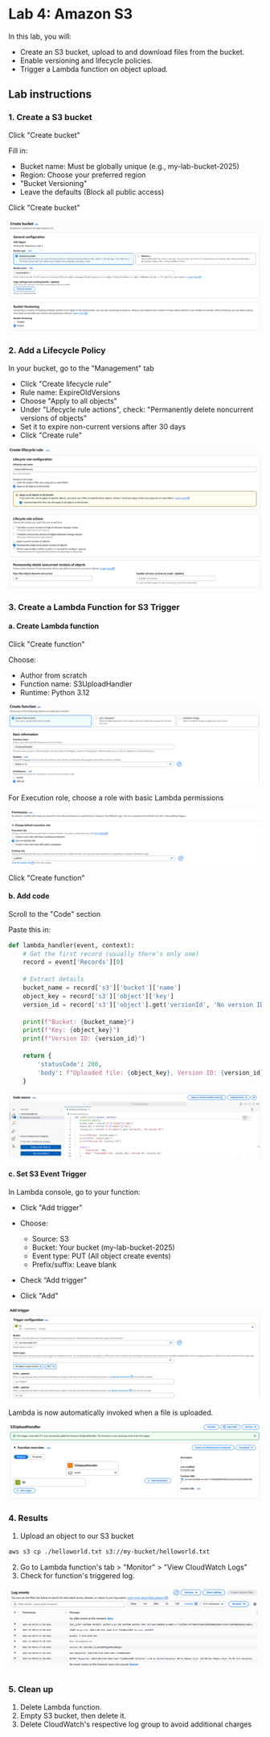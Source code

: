 Lab 4: Amazon S3
================

In this lab, you will:
+ Create an S3 bucket, upload to and download files from the bucket.
+ Enable versioning and lifecycle policies.
+ Trigger a Lambda function on object upload.

## Lab instructions

### 1. Create a S3 bucket
Click "Create bucket"

Fill in:
+ Bucket name: Must be globally unique (e.g., my-lab-bucket-2025)
+ Region: Choose your preferred region
+ "Bucket Versioning"
+ Leave the defaults (Block all public access)

Click "Create bucket"

![](./imgs/lab_4_1.PNG)
![](./imgs/lab_4_2.PNG)

### 2. Add a Lifecycle Policy
In your bucket, go to the "Management" tab

+ Click "Create lifecycle rule"
+ Rule name: ExpireOldVersions
+ Choose "Apply to all objects"
+ Under "Lifecycle rule actions", check: "Permanently delete noncurrent versions of objects"
+ Set it to expire non-current versions after 30 days
+ Click "Create rule"

![](./imgs/lab_4_3.PNG)
![](./imgs/lab_4_4.PNG)

### 3. Create a Lambda Function for S3 Trigger

#### a. Create Lambda function
Click "Create function"

Choose:
+ Author from scratch
+ Function name: S3UploadHandler
+ Runtime: Python 3.12

![](./imgs/lab_4_5.PNG)

For Execution role, choose a role with basic Lambda permissions

![](./imgs/lab_4_6.PNG)

Click "Create function"

#### b. Add code
Scroll to the "Code" section

Paste this in:
```python
def lambda_handler(event, context):
    # Get the first record (usually there's only one)
    record = event['Records'][0]

    # Extract details
    bucket_name = record['s3']['bucket']['name']
    object_key = record['s3']['object']['key']
    version_id = record['s3']['object'].get('versionId', 'No version ID')

    print(f"Bucket: {bucket_name}")
    print(f"Key: {object_key}")
    print(f"Version ID: {version_id}")

    return {
        'statusCode': 200,
        'body': f"Uploaded file: {object_key}, Version ID: {version_id}"
    }
```
![](./imgs/lab_4_7.PNG)

#### c. Set S3 Event Trigger
In Lambda console, go to your function:

+ Click "Add trigger"
+ Choose:
    - Source: S3
    - Bucket: Your bucket (my-lab-bucket-2025)
    - Event type: PUT (All object create events)
    - Prefix/suffix: Leave blank

+ Check “Add trigger”
+ Click "Add"

![](./imgs/lab_4_8.PNG)

Lambda is now automatically invoked when a file is uploaded.

![](./imgs/lab_4_9.PNG)

### 4. Results
1. Upload an object to our S3 bucket

```bash
aws s3 cp ./helloworld.txt s3://my-bucket/helloworld.txt 
```

2. Go to Lambda function's tab > "Monitor" > "View CloudWatch Logs"
3. Check for function's triggered log.

![](./imgs/lab_4_11.PNG)

### 5. Clean up
1. Delete Lambda function.
2. Empty S3 bucket, then delete it.
3. Delete CloudWatch's respective log group to avoid additional charges